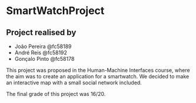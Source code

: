 # SmartWatchProject


## Project realised by


- João Pereira @fc58189
- André Reis @fc58192
- Gonçalo Pinto @fc58178


This project was proposed in the Human-Machine Interfaces course, where the aim was to create an application for a smartwatch. We decided to make an interactive map with a small social network included.

The final grade of this project was 16/20.
